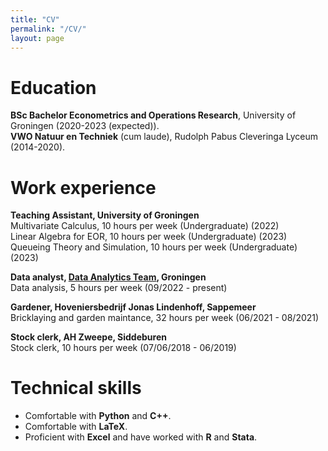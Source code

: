 ```yaml
---
title: "CV"
permalink: "/CV/"
layout: page
---
```


# Education
**BSc Bachelor Econometrics and Operations Research**, University of Groningen (2020-2023 (expected)). <br>
**VWO Natuur en Techniek** (cum laude), Rudolph Pabus Cleveringa Lyceum (2014-2020).

# Work experience
**Teaching Assistant, University of Groningen** <br />
Multivariate Calculus, 10 hours per week (Undergraduate) (2022)  <br>
Linear Algebra for EOR, 10 hours per week (Undergraduate) (2023) <br>
Queueing Theory and Simulation, 10 hours per week (Undergraduate) (2023)


**Data analyst, [Data Analytics Team](https://www.analyticsteam.nl/), Groningen**  <br />
Data analysis, 5 hours per week (09/2022 - present)


**Gardener, Hoveniersbedrijf Jonas Lindenhoff, Sappemeer** <br />
Bricklaying and garden maintance, 32 hours per week (06/2021 - 08/2021)


**Stock clerk, AH Zweepe, Siddeburen** <br />
Stock clerk, 10 hours per week (07/06/2018 - 06/2019)

# Technical skills
- Comfortable with **Python** and **C++**.
- Comfortable with **LaTeX**.
- Proficient with **Excel** and have worked with **R** and **Stata**.
